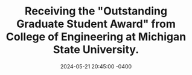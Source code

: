 ---
title: >-
    Receiving the "Outstanding Graduate Student Award" from College of Engineering at Michigan State University. 
date: 2024-05-21 20:45:00 -0400
---